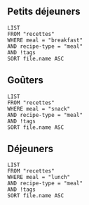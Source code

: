 ## Petits déjeuners

```dataview
LIST
FROM "recettes"
WHERE meal = "breakfast"
AND recipe-type = "meal"
AND !tags
SORT file.name ASC
```

## Goûters

```dataview
LIST
FROM "recettes"
WHERE meal = "snack"
AND recipe-type = "meal"
AND !tags
SORT file.name ASC
```

## Déjeuners

```dataview
LIST
FROM "recettes"
WHERE meal = "lunch"
AND recipe-type = "meal"
AND !tags
SORT file.name ASC
```
